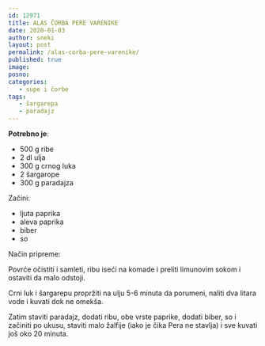 ```yaml
---
id: 12971
title: ALAS ČORBA PERE VARENIKE
date: 2020-01-03
author: sneki
layout: post
permalink: /alas-corba-pere-varenike/
published: true
image: 
posno: 
categories:
   - supe i čorbe
tags:
   - šargarepa
   - paradajz
---
```

**Potrebno je**:

* 500 g ribe
* 2 dl ulja
* 300 g crnog luka
* 2 šargarope
* 300 g paradajza

Začini: 

* ljuta paprika
* aleva paprika
* biber
* so

Način pripreme:

Povrće očistiti i samleti, ribu iseći na komade i preliti limunovim sokom i ostaviti da malo odstoji.

Crni luk i šargarepu propržiti na ulju 5-6 minuta da porumeni, naliti dva litara vode i kuvati dok ne
omekša.

Zatim staviti paradajz, dodati ribu, obe vrste paprike, dodati biber, so i začiniti po ukusu, staviti
malo žalfije (iako je čika Pera ne stavlja) i sve kuvati još oko 20 minuta.

  
  

